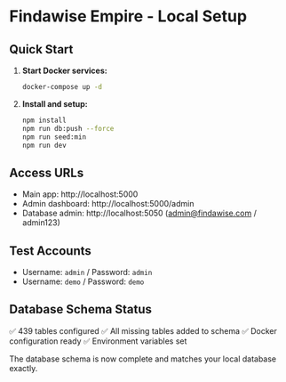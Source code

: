 # Findawise Empire - Local Setup

## Quick Start

1. **Start Docker services:**
   ```bash
   docker-compose up -d
   ```

2. **Install and setup:**
   ```bash
   npm install
   npm run db:push --force
   npm run seed:min
   npm run dev
   ```

## Access URLs
- Main app: http://localhost:5000
- Admin dashboard: http://localhost:5000/admin
- Database admin: http://localhost:5050 (admin@findawise.com / admin123)

## Test Accounts
- Username: `admin` / Password: `admin`
- Username: `demo` / Password: `demo`

## Database Schema Status
✅ 439 tables configured
✅ All missing tables added to schema
✅ Docker configuration ready
✅ Environment variables set

The database schema is now complete and matches your local database exactly.